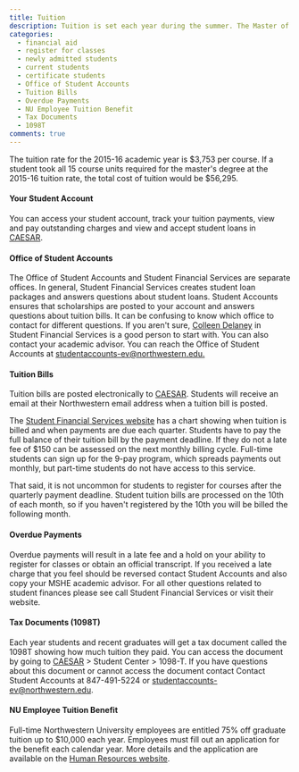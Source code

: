 ```yaml
---
title: Tuition
description: Tuition is set each year during the summer. The Master of Science in Higher Education Administration and Policy Program does not charge any student activity or other fee beyond tuition. Tuition does not include the cost of books.
categories: 
  - financial aid
  - register for classes
  - newly admitted students
  - current students
  - certificate students
  - Office of Student Accounts
  - Tuition Bills
  - Overdue Payments
  - NU Employee Tuition Benefit
  - Tax Documents 
  - 1098T
comments: true
---
```


The tuition rate for the 2015-16 academic year is $3,753 per course. If a student took all 15 course units required for the master's degree at the 2015-16 tuition rate, the total cost of tuition would be $56,295\. 

#### Your Student Account

You can access your student account, track your tuition payments, view and pay outstanding charges and view and accept student loans in [CAESAR](http://www.northwestern.edu/caesar/).

#### Office of Student Accounts

The Office of Student Accounts and Student Financial Services are separate offices. In general, Student Financial Services creates student loan packages and answers questions about student loans. Student Accounts ensures that scholarships are posted to your account and answers questions about tuition bills. It can be confusing to know which office to contact for different questions. If you aren't sure, [Colleen Delaney](mailto:c-delaney@northwestern.edu) in Student Financial Services is a good person to start with. You can also contact your academic advisor. You can reach the Office of Student Accounts at [studentaccounts-ev@northwestern.edu.](mailto:studentaccounts-ev@northwestern.edu)

#### Tuition Bills

Tuition bills are posted electronically to [CAESAR](http://www.northwestern.edu/caesar/). Students will receive an email at their Northwestern email address when a tuition bill is posted.

The [Student Financial Services website](http://www.northwestern.edu/sfs/tuition/sesp_quarter.html) has a chart showing when tuition is billed and when payments are due each quarter. Students have to pay the full balance of their tuition bill by the payment deadline. If they do not a late fee of $150 can be assessed on the next monthly billing cycle. Full-time students can sign up for the 9-pay program, which spreads payments out monthly, but part-time students do not have access to this service.

That said, it is not uncommon for students to register for courses after the quarterly payment deadline. Student tuition bills are processed on the 10th of each month, so if you haven't registered by the 10th you will be billed the following month.

#### Overdue Payments

Overdue payments will result in a late fee and a hold on your ability to register for classes or obtain an official transcript. If you received a late charge that you feel should be reversed contact Student Accounts and also copy your MSHE academic advisor. For all other questions related to student finances please see call Student Financial Services or visit their website.

#### Tax Documents (1098T)

Each year students and recent graduates will get a tax document called the 1098T showing how much tuition they paid. You can access the document by going to [CAESAR](http://www.northwestern.edu/caesar/) > Student Center > 1098-T. If you have questions about this document or cannot access the document contact Contact Student Accounts at 847-491-5224 or [studentaccounts-ev@northwestern.edu](mailto:studentaccounts-ev@northwestern.edu).

#### NU Employee Tuition Benefit

Full-time Northwestern University employees are entitled 75% off graduate tuition up to $10,000 each year. Employees must fill out an application for the benefit each calendar year. More details and the application are available on the [Human Resources website](http://www.northwestern.edu/hr/benefits/educational-assistance/benefits.html).